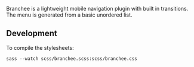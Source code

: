 
Branchee is a lightweight mobile navigation plugin with built in transitions.  The menu is generated from a basic unordered list.

## Development

To compile the stylesheets:

	sass --watch scss/branchee.scss:scss/branchee.css
